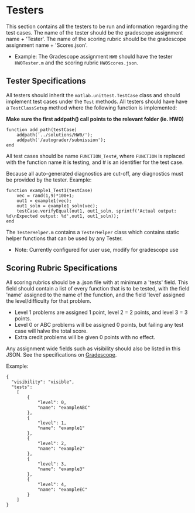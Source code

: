 # Testers
This section contains all the testers to be run and information regarding the test cases.
The name of the tester should be the gradescope assignment name + 'Tester'.
The name of the scoring rubric should be the gradescope assignment name + 'Scores.json'.
- Example: The Gradescope assignment `HW0` should have the tester `HW0Tester.m` and the scoring rubric `HW0Scores.json`.
## Tester Specifications
All testers should inherit the `matlab.unittest.TestCase` class and should implement test cases under the `Test` methods.
All testers should have have a `TestClassSetup` method where the following function is implemented:

**Make sure the first addpath() call points to the relevant folder (ie. HW0)**
```
function add_path(testCase)
    addpath('../solutions/HW0/');
    addpath('/autograder/submission');
end
```
All test cases should be name `FUNCTION_Test#`, where `FUNCTION` is replaced with the function name it is testing, and # is an identifier for the test case.

Because all auto-generated diagnostics are cut-off, any diagnostics must be provided by the tester.
Example:
```
function example1_Test1(testCase)
    vec = rand(1,9)*100+1;
    out1 = example1(vec);
    out1_soln = example1_soln(vec);
    testCase.verifyEqual(out1, out1_soln, sprintf('Actual output: %d\nExpected output: %d',out1, out1_soln));
end
```
The `TesterHelper.m` contains a `TesterHelper` class which contains static helper functions that can be used by any Tester.
- Note: Currently configured for user use, modify for gradescope use
## Scoring Rubric Specifications
All scoring rubrics should be a .json file with at minimum a 'tests' field. This field should contain a list of every function that is to be tested, with the field 'name' assigned to the name of the function, and the field 'level' assigned the level/difficulty for that problem.
- Level 1 problems are assigned 1 point, level 2 = 2 points, and level 3 = 3 points.
- Level 0 or ABC problems will be assigned 0 points, but failing any test case will halve the total score.
- Extra credit problems will be given 0 points with no effect.

Any assignment wide fields such as visibility should also be listed in this JSON. See the specifications on [Gradescope](https://gradescope-autograders.readthedocs.io/en/latest/specs/).

Example:
```
{ 
  "visibility": "visible",
  "tests":
    [
        {
            "level": 0,
            "name": "exampleABC"
        },
        {
            "level": 1, 
            "name": "example1"
        },
        {
            "level": 2, 
            "name": "example2"
        },
        {
            "level": 3, 
            "name": "example3"
        },
        {
            "level": 4,
            "name": "exampleEC"
        }
    ]
}
```
